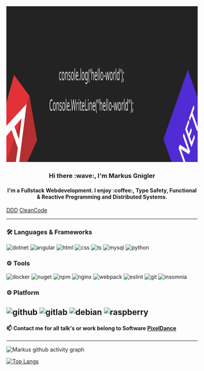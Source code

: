 
<img src="https://github.com/MarkusGnigler/MarkusGnigler/blob/main/banner.svg" alt="banner" width="1025" height="409">

<div align="center"> 
  <h3>Hi there :wave:, I'm Markus Gnigler</h3>
<!--   <h4>and I'm am working on Webdevelopment</h4> -->
  <h4>I'm a Fullstack Webdevelopment. I enjoy :coffee:, Type Safety, Functional & Reactive Programming and Distributed Systems.</h4>
</div>

<!-- - :octocat: Open source -->

[DDD](https://img.shields.io/badge/DDD-Advocate-_.svg)
[CleanCode](https://img.shields.io/badge/Clean%20Code/Architecture-Enthusiast-_.svg)
<!-- <p>
  <a href="#"><img src="https://img.shields.io/badge/DDD-Advocate-_.svg"></a>
  <a href="#"><img src="https://img.shields.io/badge/Clean%20Code/Architecture-Enthusiast-_.svg"></a>
</p> -->

---

### 🛠️ Languages & Frameworks

![dotnet](https://img.shields.io/badge/-.Net-512BD4?style=flat-square&logo=.net&logoColor=white)
![angular](https://img.shields.io/badge/-Angular-E23237?style=flat-square&logo=angular&logoColor=white)
![html](https://img.shields.io/badge/-HTML5-E34F26?style=flat-square&logo=HTML5&logoColor=white)
![css](https://img.shields.io/badge/-CSS3-1572B6?style=flat-square&logo=CSS3&logoColor=white)
![ts](https://img.shields.io/badge/-TypeScript-719af4?style=flat-square&logo=typescript&logoColor=white)
![mysql](https://img.shields.io/badge/-MySQL-F29111?style=flat-square&logo=MySQL&logoColor=white)
![python](https://img.shields.io/badge/-Python-29567D?style=flat-square&logo=python&logoColor=white)

<!-- ![js](https://img.shields.io/badge/-JavaScript-FCDC00?style=flat-square&logo=javascript&logoColor=white) -->

### ⚙️ Tools

![docker](https://img.shields.io/badge/-docker-1C8EED?style=flat-square&logo=docker&logoColor=white)
![nuget](https://img.shields.io/badge/-NuGet-004880?style=flat-square&logo=NuGet&logoColor=white)
![npm](https://img.shields.io/badge/-NPM-CB3837?style=flat-square&logo=NPM&logoColor=white)
![nginx](https://img.shields.io/badge/-nginx-40BA12?style=flat-square&logo=nginx&logoColor=white)
![webpack](https://img.shields.io/badge/-WebPack-1C78C0?style=flat-square&logo=WebPack&logoColor=white)
![eslint](https://img.shields.io/badge/-ESLint-4B32C3?style=flat-square&logo=ESLint&logoColor=white)
![git](https://img.shields.io/badge/-git-f14e32?style=flat-square&logo=git&logoColor=white)
![insomnia](https://img.shields.io/badge/-Insomnia-5849BE?style=flat-square&logo=Insomnia&logoColor=white)

### ⚙️ Platform
![github](https://img.shields.io/badge/-github-%23121011.svg?style=flat-square&logo=github&logoColor=white)
![gitlab](https://img.shields.io/badge/-gitlab-%23121011.svg?style=flat-square&logo=gitlab&logoColor=white)
![debian](https://img.shields.io/badge/-Debian-A80030?style=flat-square&logo=Debian&logoColor=white)
![raspberry](https://img.shields.io/badge/-RaspberryPi-C51A4A?style=flat-square&logo=Raspberry-Pi&logoColor=white)
---

#### 📫 Contact me for all talk's or work belong to Software <a href="https://www.pixeldance.at" target="_blank">PixelDance</a>

---

![Markus github activity graph](https://activity-graph.herokuapp.com/graph?username=MarkusGnigler&theme=react-dark)

<!-- ![Markus github stats](https://github-readme-stats.vercel.app/api?username=MarkusGnigler&&show_icons=true&theme=radical) -->

[![Top Langs](https://github-readme-stats.vercel.app/api/top-langs/?username=MarkusGnigler&layout=compact&theme=merko)](https://github.com/anuraghazra/github-readme-stats)

